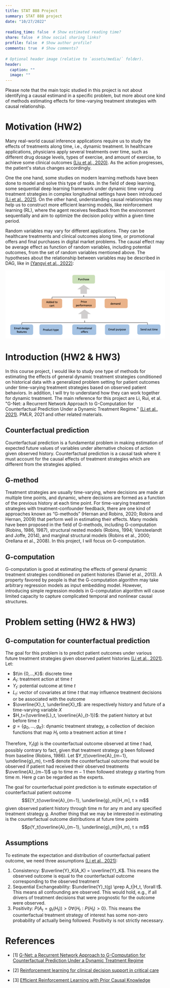 ```yaml
---
title: STAT 888 Project
summary: STAT 888 project
date: "10/27/2022"

reading_time: false  # Show estimated reading time?
share: false  # Show social sharing links?
profile: false  # Show author profile?
comments: true  # Show comments?

# Optional header image (relative to `assets/media/` folder).
header:
  caption: ""
  image: ""
---
```

Please note that the main topic studied in this project is not about identifying a causal estimand in a specific problem, but more about one kind of methods estimating effects for time-varying treatment strategies with causal relationship.

# Motivation (HW2)

Many real-world causal inference applications require us to study the effects of treatments along time, i.e., dynamic treatment. In healthcare applications, physicians apply several treatments over time, such as different drug dosage levels, types of exercise, and amount of exercise, to achieve some clinical outcomes [(Liu et al., 2020)](#2). As the action progresses, the patient's status changes accordingly. 

One the one hand, some studies on modern learning methods have been done to model and solve this type of tasks. In the field of deep learning, some sequential deep learning framework under dynamic time varying treatment strategies in complex longitudinal settings have been introduced [(Li et al., 2021)](#1). On the other hand, understanding causal relationships may help us to construct more efficient learning models, like reinforcement learning (RL), where the agent receives feedback from the environment sequentially and aim to optimize the decision policy within a given time period. 

Random variables may vary for different applications. They can be healthcare treatments and clinical outcomes along time, or promotional offers and final purchases in digital market problems. The causal effect may be average effect as function of random variables, including potential outcomes, from the set of random variables mentioned above. The hypotheses about the relationship between variables may be described in DAG, like in [(Yangyi et al., 2022)](#3):

![hw2](featured.png)

# Introduction (HW2 & HW3)

In this course project, I would like to study one type of methods for estimating the effects of general dynamic treatment strategies conditioned on historical data with a generalized problem setting for patient outcomes under time-varying treatment strategies based on observed patient behaviors. In addition, I will try to understand how they can work together for dynamic treatment. The main reference for this project are Li, Rui, et al. "G-Net: a Recurrent Network Approach to G-Computation for Counterfactual Prediction Under a Dynamic Treatment Regime." [(Li et al., 2021)](#1). PMLR, 2021 and other related materials.

## Counterfactual prediction

Counterfactual prediction	is a fundamental problem in making estimation of expected future values of variables under alternative choices of action given observed history. Counterfactual prediction is a causal task where it must account for the causal effects of treatment strategies which are different from the strategies applied.

## G-method

Treatment strategies are usually time-varying, where decisions are made at multiple time points, and dynamic, where decisions are formed as a function of the previous history at each time point. For time-varying treatment strategies with treatment-confounder feedback, there are one kind of approaches known as “G-methods” (Hernan and Robins, 2020; Robins and Hernan, 2009) that perform well in estimating their effects. Many models have been proposed in the field of G-methods, including G-computation (Robins, 1986, 1987), structural nested models (Robins, 1994; Vansteelandt and Joffe, 2014), and marginal structural models (Robins et al., 2000; Orellana et al., 2008). In this project, I will focus on G-computation.

## G-computation

G-computation is good at  estimating the effects of general dynamic treatment strategies conditioned on patient histories (Daniel et al., 2013). A property favored by people is that the G-computation algorithm may take arbitrary regression models as input embedding model. However, introducing simple regression models in G-computation algorithm will cause limited capacity to capture complicated temporal and nonlinear causal structures.

# Problem setting (HW2 & HW3)

## G-computation for counterfactual prediction

The goal for this problem is to predict patient outcomes under various future treatment strategies given observed patient histories [(Li et al., 2021)](#1). Let:
- $t\in \{0,...,K}$: discrete time
- $A_t$: treatment action at time $t$
- $Y_t$: potential outcome at time $t$
- $L_t$: vector of covariates at time $t$ that may influence treatment decisions or be associated with the outcome
- $\overline{X}_t, \underline{X}_t$: are respectively history and future of a time-varying variable $X$
- $H_t=(\overline{L}_t, \overline{A}_{t-1})$: the patient history at but before time $t$
- $g=\{g_0,...,g_K\}$: dynamic treatment strategy, a collection of decision functions that map $H_t$ onto a treatment action at time $t$

Therefore, $Y_t(g)$ is the counterfactual outcome observed at time $t$ had, possibly contrary to fact, given that treatment strategy $g$ been followed from baseline (Robins, 1986). Let $Y_t(\overline{A}_{m−1}, \underline{g}_m), t>m$ denote the counterfactual outcome that would be observed if patient had received their observed treatments $\overline{A}_{m−1}$ up to time $m − 1$ then followed strategy $g$ starting from time $m$. Here $g$ can be regarded as the experts.

The goal for counterfactual point prediction is to estimate expectation of counterfactual patient outcome 
$$E[Y_t(\overline{A}_{m−1}, \underline{g}_m)|H_m], t ≥ m$$
given observed patient history through time m for any m and any specified treatment strategy g. Another thing that we may be interested in estimating is the counterfactual outcome distributions at future time points 
$$p(Y_t(\overline{A}_{m−1}, \underline{g}_m)|H_m), t ≥ m$$

## Assumptions

To estimate the expectation and distribution of counterfactual patient outcome, we need three assumptions [(Li et al., 2021)](#1):

1. Consistency: $\overline{Y}_K(A_K) = \overline{Y}_K$. This means the observed outcome is equal to the counterfactual outcome corresponding to the observed treatment
2. Sequential Exchangeability: $\underline{Y}_t(g) \prep A_t|H_t, \forall t$. This means all confounding are observed. This would hold, e.g., if all drivers of treatment decisions that were prognostic for the outcome were observed.
3. Positivity: $P(A_t = g_t(H_t)) > 0 ∀\{H_t:P(H_t) > 0\}$. This means the counterfactual treatment strategy of interest has some non-zero probability of actually being followed. Positivity is not strictly necessary.

# References

<div id ="1"></div>

- [1] [G-Net: a Recurrent Network Approach to G-Computation for Counterfactual Prediction Under a Dynamic Treatment Regime](https://proceedings.mlr.press/v158/li21a)

<div id ="2"></div>

- [2] [Reinforcement learning for clinical decision support in critical care](https://www.jmir.org/2020/7/e18477/)

<div id ="3"></div>

- [3] [Efficient Reinforcement Learning with Prior Causal Knowledge](https://proceedings.mlr.press/v177/lu22a/lu22a.pdf)

